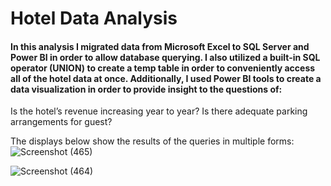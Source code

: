 # Hotel Data Analysis

#### In this analysis I migrated data from Microsoft Excel to SQL Server and Power BI in order to allow database querying. I also utilized a built-in SQL operator (UNION) to create a temp table in order to conveniently access all of the hotel data at once. Additionally, I used Power BI tools to create a data visualization in order to provide insight to the questions of: 
Is the hotel’s revenue increasing year to year?
Is there adequate parking arrangements for guest?


The displays below show the results of the queries in multiple forms:
![Screenshot (465)](https://user-images.githubusercontent.com/79879124/236653140-36730c26-7738-4462-9516-3fdec3bf9dd4.png)

![Screenshot (464)](https://user-images.githubusercontent.com/79879124/236653143-46044ac8-ac97-4435-a258-d9f4106ffb98.png)
